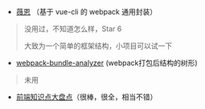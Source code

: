* [薇恩](https://github.com/xierenyuan/vayne) （基于 vue-cli 的 webpack 通用封装）

> 没用过，不知道怎么样，Star 6
>
> 大致为一个简单的框架结构，小项目可以试一下

* [webpack-bundle-analyzer](https://www.npmjs.com/package/webpack-bundle-analyzer) \(webpack打包后结构的树形\)

> 未用

* [前端知识点大盘点](https://github.com/Wscats/Good-text-Share)（很棒，很全，相当不错）



